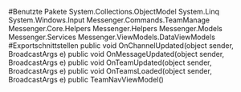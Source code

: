 #Benutzte Pakete
System.Collections.ObjectModel
System.Linq
System.Windows.Input
Messenger.Commands.TeamManage
Messenger.Core.Helpers
Messenger.Helpers
Messenger.Models
Messenger.Services
Messenger.ViewModels.DataViewModels
#Exportschnittstellen
public void OnChannelUpdated(object sender, BroadcastArgs e)
public void OnMessageUpdated(object sender, BroadcastArgs e)
public void OnTeamUpdated(object sender, BroadcastArgs e)
public void OnTeamsLoaded(object sender, BroadcastArgs e)
public TeamNavViewModel()
